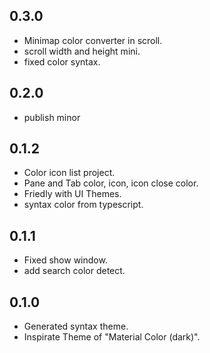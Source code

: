## 0.3.0
* Minimap color converter in scroll.
* scroll width and height mini.
* fixed color syntax.

## 0.2.0
* publish minor

## 0.1.2
* Color icon list project.
* Pane and Tab color, icon, icon close color.
* Friedly with UI Themes.
* syntax color from typescript.

## 0.1.1
* Fixed show window.
* add search color detect.

## 0.1.0
* Generated syntax theme.
* Inspirate Theme of "Material Color (dark)".

